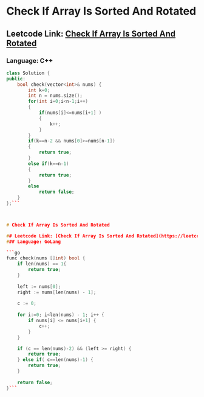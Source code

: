 # Check If Array Is Sorted And Rotated

## Leetcode Link: [Check If Array Is Sorted And Rotated](https://leetcode.com/problems/check-if-array-is-sorted-and-rotated/)
### Language: C++

```cpp
class Solution {
public:
    bool check(vector<int>& nums) {
        int k=0;
        int n = nums.size();
        for(int i=0;i<n-1;i++)
        {
            if(nums[i]<=nums[i+1] )
            {
                k++;
            }         
        }
        if(k==n-2 && nums[0]>=nums[n-1])
        {
            return true;
        }
        else if(k==n-1)
        {
            return true;
        }
        else
            return false;
    }
};```



# Check If Array Is Sorted And Rotated

## Leetcode Link: [Check If Array Is Sorted And Rotated](https://leetcode.com/problems/check-if-array-is-sorted-and-rotated/)
### Language: GoLang

```go
func check(nums []int) bool {
    if len(nums) == 1{
        return true;
    }
    
    left := nums[0];
    right := nums[len(nums) - 1];
    
    c := 0;
    
    for i:=0; i<len(nums) - 1; i++ {
        if nums[i] <= nums[i+1] {
            c++;
        }
    }

    if (c == len(nums)-2) && (left >= right) {
        return true;
    } else if( c==len(nums)-1) {
        return true;
    }
    
    return false;
}```



